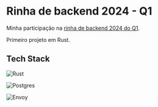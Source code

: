# Rinha de backend 2024 - Q1

Minha participação na [rinha de backend 2024 do Q1](https://github.com/zanfranceschi/rinha-de-backend-2024-q1/).

Primeiro projeto em Rust.

## Tech Stack

![Rust](https://rustacean.net/assets/rustacean-flat-happy.png)

![Postgres](https://upload.wikimedia.org/wikipedia/commons/thumb/2/29/Postgresql_elephant.svg/360px-Postgresql_elephant.svg.png)

![Envoy](https://seeklogo.com/images/E/envoy-proxy-logo-AA21B06AE5-seeklogo.com.png)
